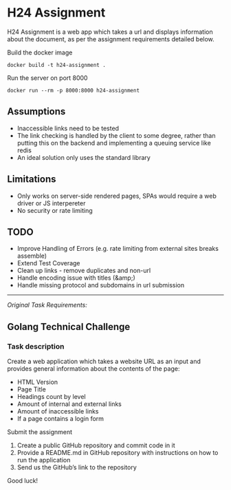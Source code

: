 # H24 Assignment

H24 Assignment is a web app which takes a url and displays information about the document, as per the assignment requirements detailed below.

Build the docker image

    docker build -t h24-assignment .

Run the server on port 8000

    docker run --rm -p 8000:8000 h24-assignment

## Assumptions

- Inaccessible links need to be tested
- The link checking is handled by the client to some degree, rather than putting this on the backend and implementing a queuing service like redis
- An ideal solution only uses the standard library

## Limitations

- Only works on server-side rendered pages, SPAs would require a web driver or JS interpereter
- No security or rate limiting

## TODO

- Improve Handling of Errors (e.g. rate limiting from external sites breaks assemble)
- Extend Test Coverage
- Clean up links - remove duplicates and non-url
- Handle encoding issue with titles (\&amp;)
- Handle missing protocol and subdomains in url submission

---

_Original Task Requirements:_

## Golang Technical Challenge

### Task description

Create a web application which takes a website URL as an input and provides general information
about the contents of the page:

- HTML Version
- Page Title
- Headings count by level
- Amount of internal and external links
- Amount of inaccessible links
- If a page contains a login form

Submit the assignment

1. Create a public GitHub repository and commit code in it
2. Provide a README.md in GitHub repository with instructions on how to run the application
3. Send us the GitHub’s link to the repository

Good luck!
